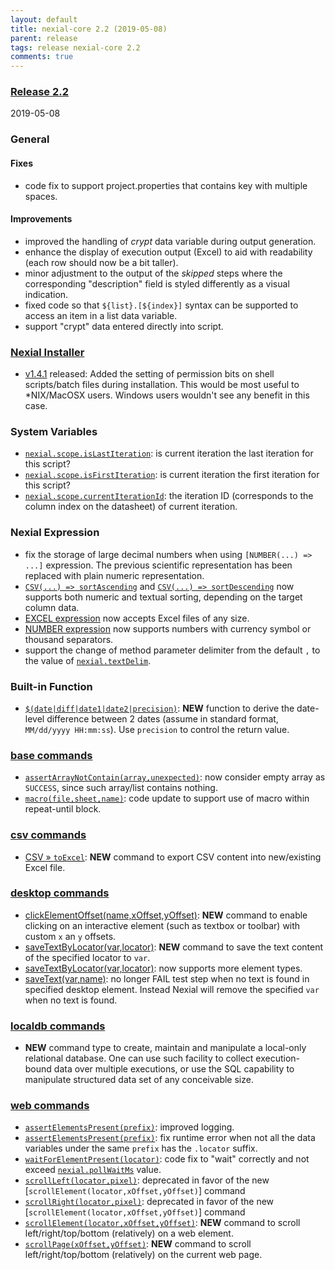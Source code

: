 ```yaml
---
layout: default
title: nexial-core 2.2 (2019-05-08)
parent: release
tags: release nexial-core 2.2
comments: true
---
```


### <a href="https://github.com/nexiality/nexial-core/releases/tag/nexial-core-2.2" class="external-link" target="_nexial_link">Release 2.2</a>
2019-05-08


### General
#### Fixes
- code fix to support project.properties that contains key with multiple spaces.
 
#### Improvements
- improved the handling of _crypt_ data variable during output generation.
- enhance the display of execution output (Excel) to aid with readability (each row should now be a bit taller).
- minor adjustment to the output of the _skipped_ steps where the corresponding "description" field is styled 
  differently as a visual indication.
- fixed code so that `${list}.[${index}]` syntax can be supported to access an item in a list data variable.
- support "crypt" data entered directly into script.


### [Nexial Installer](https://github.com/nexiality/nexial-installer)
- [v1.4.1](https://github.com/nexiality/nexial-installer/releases/tag/nexial-installer-v1.4.1) released: Added the 
  setting of permission bits on shell scripts/batch files during installation. This would be most useful to 
  *NIX/MacOSX users. Windows users wouldn't see any benefit in this case.


### System Variables
- [`nexial.scope.isLastIteration`](../systemvars/index#nexial.scope.isLastIteration): is current iteration the last 
  iteration for this script?
- [`nexial.scope.isFirstIteration`](../systemvars/index#nexial.scope.isFirstIteration): is current iteration the 
  first iteration for this script?
- [`nexial.scope.currentIterationId`](../systemvars/index#nexial.scope.currentIterationId): the iteration ID 
  (corresponds to the column index on the datasheet) of current iteration.


### Nexial Expression
- fix the storage of large decimal numbers when using `[NUMBER(...) => ...]` expression. The previous scientific 
  representation has been replaced with plain numeric representation.
- [`CSV(...) => sortAscending`](../expressions/CSVexpression#sortascendingcolumn) and 
  [`CSV(...) => sortDescending`](../expressions/CSVexpression#sortdescendingcolumn) now supports both numeric and 
  textual sorting, depending on the target column data.
- [EXCEL expression](../expressions/EXCELexpression) now accepts Excel files of any size.
- [NUMBER expression](../expressions/NUMBERexpression) now supports numbers with currency symbol or thousand separators.
- support the change of method parameter delimiter from the default `,` to the value of [`nexial.textDelim`](../systemvars/index#nexial.textDelim).


### Built-in Function
- [`$(date|diff|date1|date2|precision)`](../functions/$(date)): **NEW** function to derive the date-level 
  difference between 2 dates (assume in standard format, `MM/dd/yyyy HH:mm:ss`). Use `precision` to control the return 
  value.


### [base commands](../commands/base)
- [`assertArrayNotContain(array,unexpected)`](../commands/base/assertArrayNotContain(array,unexpected)): 
  now consider empty array as `SUCCESS`, since such array/list contains nothing.
- [`macro(file,sheet,name)`](../commands/base/macro(file,sheet,name)): code update to support use of macro within 
  repeat-until block.


### [csv commands](../commands/csv)
- [CSV &raquo; `toExcel`](../commands/csv/toExcel(csvFile,excel,worksheet,startCell)): **NEW** command to export CSV 
  content into new/existing Excel file.


### [desktop commands](../commands/desktop)
- [clickElementOffset(name,xOffset,yOffset)](../commands/desktop/clickElementOffset(name,xOffset,yOffset)): **NEW** 
  command to enable clicking on an interactive element (such as textbox or toolbar) with custom `x` an `y` offsets.
- [saveTextByLocator(var,locator)](../commands/desktop/saveTextByLocator(var,locator)): **NEW** command to save the
  text content of the specified locator to `var`.
- [saveTextByLocator(var,locator)](../commands/desktop/saveTextByLocator(var,locator)): now supports more element types.
- [saveText(var,name)](../commands/desktop/saveText(var,name)): no longer FAIL test step when no text is found in
  specified desktop element. Instead Nexial will remove the specified `var` when no text is found.


### [localdb commands](../commands/localdb)
- **NEW** command type to create, maintain and manipulate a local-only relational database. One can use such facility
  to collect execution-bound data over multiple executions, or use the SQL capability to manipulate structured data set 
  of any conceivable size.


### [web commands](../commands/web)
- [`assertElementsPresent(prefix)`](../commands/web/assertElementsPresent(prefix)): improved logging.
- [`assertElementsPresent(prefix)`](../commands/web/assertElementsPresent(prefix)): fix runtime error when not all 
  the data variables under the same `prefix` has the `.locator` suffix.
- [`waitForElementPresent(locator)`](../commands/web/waitForElementPresent(locator)): code fix to "wait" correctly and 
  not exceed [`nexial.pollWaitMs`](../systemvars/index#nexial.pollWaitMs) value.
- [`scrollLeft(locator,pixel)`](../commands/web/scrollLeft(locator,pixel)): deprecated in favor of the new 
 [`scrollElement(locator,xOffset,yOffset)`] command
- [`scrollRight(locator,pixel)`](../commands/web/scrollRight(locator,pixel)): deprecated in favor of the new 
 [`scrollElement(locator,xOffset,yOffset)`] command
- [`scrollElement(locator,xOffset,yOffset)`](../commands/web/scrollElement(locator,xOffset,yOffset)): **NEW** command 
  to scroll left/right/top/bottom (relatively) on a web element.
- [`scrollPage(xOffset,yOffset)`](../commands/web/scrollPage(xOffset,yOffset)): **NEW** command to scroll 
  left/right/top/bottom (relatively) on the current web page.
